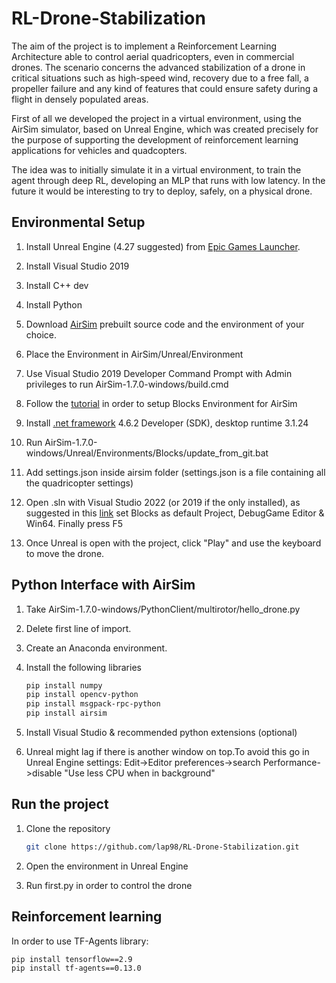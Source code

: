 # RL-Drone-Stabilization

The aim of the project is to implement a Reinforcement Learning Architecture able to control aerial quadricopters, even in commercial drones.
The scenario concerns the advanced stabilization of a drone in critical situations such as high-speed wind, recovery due to a free fall, a propeller failure and any kind of features that could ensure safety during a flight in densely populated areas.

First of all we developed the project in a virtual environment, using the AirSim simulator, based on Unreal Engine, which was created precisely for the purpose of supporting the development of reinforcement learning applications for vehicles and quadcopters.

The idea was to initially simulate it in a virtual environment, to train the agent through deep RL, developing an MLP that runs with low latency.
In the future it would be interesting to try to deploy, safely, on a physical drone.


## Environmental Setup
1. Install Unreal Engine (4.27 suggested) from [Epic Games Launcher](https://store.epicgames.com/it/download).

2. Install Visual Studio 2019

3. Install C++ dev

4. Install Python

5. Download [AirSim](https://microsoft.github.io/AirSim/build_windows/) prebuilt source code and the environment of your choice.

6. Place the Environment in AirSim/Unreal/Environment

5. Use Visual Studio 2019 Developer Command Prompt with Admin privileges to run AirSim-1.7.0-windows/build.cmd

6. Follow the [tutorial](https://microsoft.github.io/AirSim/unreal_blocks/) in order to setup Blocks Environment for AirSim

7. Install [.net framework](https://dotnet.microsoft.com/en-us/download/dotnet-framework/net462) 4.6.2 Developer (SDK), desktop runtime 3.1.24 

8. Run AirSim-1.7.0-windows/Unreal/Environments/Blocks/update_from_git.bat

9. Add settings.json inside airsim folder (settings.json is a file containing all the quadricopter settings)

10. Open .sln with Visual Studio 2022 (or 2019 if the only installed), as suggested in this [link](https://docs.microsoft.com/it-it/visualstudio/ide/how-to-set-multiple-startup-projects?view=vs-2022) set Blocks as default Project, DebugGame Editor & Win64. Finally press F5 

11. Once Unreal is open with the project, click "Play" and use the keyboard to move the drone.

## Python Interface with AirSim

1. Take AirSim-1.7.0-windows/PythonClient/multirotor/hello_drone.py

2. Delete first line of import.

3. Create an Anaconda environment.

4. Install the following libraries
    ```bash
    pip install numpy
    pip install opencv-python
    pip install msgpack-rpc-python
    pip install airsim
    ```
5. Install Visual Studio & recommended python extensions (optional)

6. Unreal might lag if there is another window on top.To avoid this go in Unreal Engine settings: Edit->Editor preferences->search Performance->disable "Use less CPU when in background"

## Run the project
1. Clone the repository
    ```bash
    git clone https://github.com/lap98/RL-Drone-Stabilization.git
    ```
2. Open the environment in Unreal Engine

3. Run first.py in order to control the drone

## Reinforcement learning

In order to use TF-Agents library:
```bash
pip install tensorflow==2.9
pip install tf-agents==0.13.0
```
